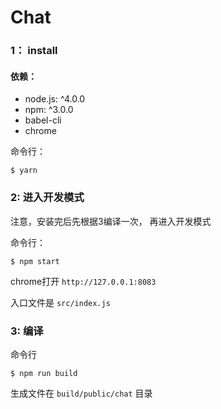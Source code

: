 # Chat

### 1： install

#### 依赖：
* node.js: ^4.0.0
* npm: ^3.0.0
* babel-cli 
* chrome

命令行：

```
$ yarn
```

### 2: 进入开发模式

注意，安装完后先根据3编译一次， 再进入开发模式

命令行：

```
$ npm start
```

chrome打开 `http://127.0.0.1:8083`

入口文件是 `src/index.js`

### 3: 编译
命令行

```
$ npm run build
```

生成文件在 `build/public/chat` 目录




